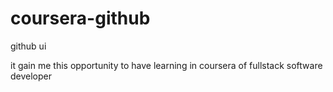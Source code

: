 # coursera-github
github ui


it gain me this opportunity to have learning in coursera of fullstack software developer
